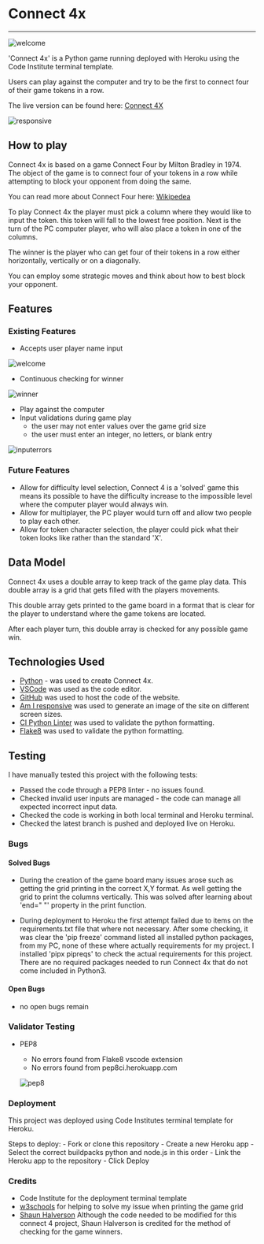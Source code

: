 # **Connect 4x**

---
![welcome](documentation/images/welcome.png)

'Connect 4x' is a Python game running deployed with Heroku using the Code Institute terminal template.

Users can play against the computer and try to be the first to connect four of their game tokens in a row.

The live version can be found here: [Connect 4X](https://connect4-2024-a3eeac48a194.herokuapp.com/)

![responsive](documentation/images/responsive.png)

## How to play

Connect 4x is based on a game Connect Four by Milton Bradley in 1974.
The object of the game is to connect four of your tokens in a row while attempting to block your opponent from doing the same.

You can read more about Connect Four here: [Wikipedea](https://en.wikipedia.org/wiki/Connect_Four)

To play Connect 4x the player must pick a column where they would like to input the token.
this token will fall to the lowest free position.
Next is the turn of the PC computer player, who will also place a token in one of the columns.

The winner is the player who can get four of their tokens in a row either horizontally, vertically or on a diagonally.

You can employ some strategic moves and think about how to best block your opponent.

## Features

### Existing Features

- Accepts user player name input

![welcome](documentation/images/welcome.png)

- Continuous checking for winner

![winner](documentation/images/winner.png)

- Play against the computer
- Input validations during game play
  - the user may not enter values over the game grid size
  - the user must enter an integer, no letters, or blank entry

![inputerrors](documentation/images/inputerrors.png)

### Future Features

- Allow for difficulty level selection, Connect 4 is a 'solved' game this means its
    possible to have the difficulty increase to the impossible level where the computer player would always win.
- Allow for multiplayer, the PC player would turn off and allow two people to play each other.
- Allow for token character selection, the player could pick what their token looks like rather than the standard 'X'.

## Data Model

Connect 4x uses a double array to keep track of the game play data.
This double array is a grid that gets filled with the players movements.

This double array gets printed to the game board in a format that is clear for the player to understand
where the game tokens are located.

After each player turn, this double array is checked for any possible game win.

## Technologies Used

- [Python](https://www.python.org/) - was used to create Connect 4x.
- [VSCode](https://code.visualstudio.com/) was used as the code editor.
- [GitHub](https://github.com/) was used to host the code of the website.
- [Am I responsive](https://ui.dev/amiresponsive) was used to generate an image of the site on different screen sizes.
- [CI Python Linter](https://pep8ci.herokuapp.com/) was used to validate the python formatting.
- [Flake8](https://github.com/PyCQA/flake8/tree/main) was used to validate the python formatting.

## Testing

I have manually tested this project with the following tests:

- Passed the code through a PEP8 linter - no issues found.
- Checked invalid user inputs are managed - the code can manage all expected incorrect input data.
- Checked the code is working in both local terminal and Heroku terminal.
- Checked the latest branch is pushed and deployed live on Heroku.

### Bugs

#### Solved Bugs

- During the creation of the game board many issues arose such as getting the grid printing in the correct X,Y format.
    As well getting the grid to print the columns vertically.
    This was solved after learning about 'end=" "' property in the print function.

- During deployment to Heroku the first attempt failed due to items on the requirements.txt file that where not necessary.
    After some checking, it was clear the 'pip freeze' command listed all installed python packages, from my PC, none of these where
    actually requirements for my project. I installed 'pipx pipreqs' to check the actual requirements for this project.
    There are no required packages needed to run Connect 4x that do not come included in Python3.

#### Open Bugs

- no open bugs remain

### Validator Testing

- PEP8
  - No errors found from Flake8 vscode extension
  - No errors found from pep8ci.herokuapp.com

  ![pep8](documentation/images/cilinter.png)

### Deployment

This project was deployed using Code Institutes terminal template for Heroku.

Steps to deploy:
    - Fork or clone this repository
    - Create a new Heroku app
    - Select the correct buildpacks python and node.js in this order
    - Link the Heroku app to the repository
    - Click Deploy

### Credits

- Code Institute for the deployment terminal template
- [w3schools](https://www.w3schools.com/python/default.asp) for helping to solve my issue when printing the game grid
- [Shaun Halverson](https://youtu.be/i_4ZWjmybWs?si=6AXq3a2puR_vBvCJ) Although the code needed to be modified for this connect 4 project,
    Shaun Halverson is credited for the method of checking for the game winners.
